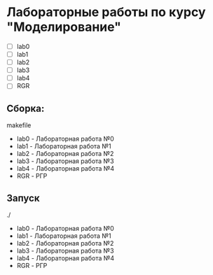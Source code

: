 # Лабораторные работы по курсу "Моделирование"
- [ ] lab0
- [ ] lab1
- [ ] lab2
- [ ] lab3
- [ ] lab4
- [ ] RGR

## Сборка:

makefile
+ lab0 - Лабораторная работа №0
+ lab1 - Лабораторная работа №1
+ lab2 - Лабораторная работа №2
+ lab3 - Лабораторная работа №3
+ lab4 - Лабораторная работа №4
+ RGR - РГР

## Запуск
./
+ lab0 - Лабораторная работа №0
+ lab1 - Лабораторная работа №1
+ lab2 - Лабораторная работа №2
+ lab3 - Лабораторная работа №3
+ lab4 - Лабораторная работа №4
+ RGR - РГР